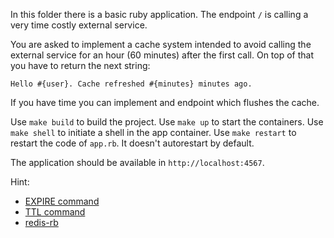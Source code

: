In this folder there is a basic ruby application. The endpoint `/` is calling a very time costly external service.

You are asked to implement a cache system intended to avoid calling the external service for an hour (60 minutes) after the first call. On top of that you have to return the next string:

```
Hello #{user}. Cache refreshed #{minutes} minutes ago.
```

If you have time you can implement and endpoint which flushes the cache.

Use `make build` to build the project.
Use `make up` to start the containers.
Use `make shell` to initiate a shell in the app container.
Use `make restart` to restart the code of `app.rb`. It doesn't autorestart by default.

The application should be available in `http://localhost:4567`.

Hint:

- [EXPIRE command](https://redis.io/commands/expire)
- [TTL command](https://redis.io/commands/expire)
- [redis-rb](https://github.com/redis/redis-rb)